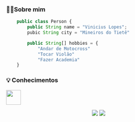 ### 🙋‍♂️Sobre mim

```js
    public class Person {
        public String name = "Vinicius Lopes";
        pubic String city = "Mineiros do Tietê"

        public String[] hobbies = {
            "Andar de Motocross"
            "Tocar Violão"
            "Fazer Academia"
    }
```

### 💡 Conhecimentos

<img src="https://skillicons.dev/icons?i=cs,html,css" height=40></a>


<p align="center">
 <img src='https://streak-stats.demolab.com?user=vnlopes&theme=darcula&hide_border=false&mode=weekly&card_width=500'/>
 <img src="https://github-readme-stats.vercel.app/api/top-langs/?username=vnlopes&layout=donut&bg_color=161b22&border_color=393f48&theme=merko&card_width=950&langs_count=5"/>
</p>

